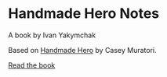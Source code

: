 # Handmade Hero Notes

A book by Ivan Yakymchak

Based on [Handmade Hero](http://handmadehero.org) by Casey Muratori.

[Read the book](https://yakvi.github.io/handmade-hero-notes/index.md.html)
